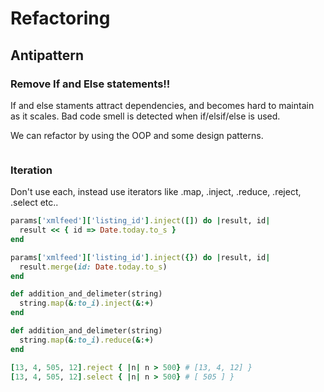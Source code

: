 # Refactoring

## Antipattern


### Remove If and Else statements!!

If and else staments attract dependencies, and becomes hard to maintain as it scales. Bad code smell is detected when if/elsif/else is used. 

We can refactor by using the OOP and some design patterns.

```ruby

```


### Iteration

Don't use each, instead use iterators like .map, .inject, .reduce, .reject, .select etc..

```ruby
params['xmlfeed']['listing_id'].inject([]) do |result, id|
  result << { id => Date.today.to_s }
end

params['xmlfeed']['listing_id'].inject({}) do |result, id|
  result.merge(id: Date.today.to_s)
end

def addition_and_delimeter(string)
  string.map(&:to_i).inject(&:+)
end

def addition_and_delimeter(string)
  string.map(&:to_i).reduce(&:+)
end

[13, 4, 505, 12].reject { |n| n > 500} # [13, 4, 12] }
[13, 4, 505, 12].select { |n| n > 500} # [ 505 ] }
```
